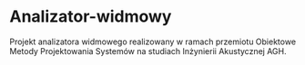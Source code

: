 # Analizator-widmowy

Projekt analizatora widmowego realizowany w ramach przemiotu Obiektowe Metody Projektowania Systemów na studiach Inżynierii Akustycznej AGH.

